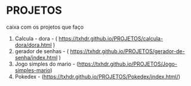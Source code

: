 # PROJETOS
 caixa com os projetos que faço

1. Calcula - dora - ( https://txhdr.github.io/PROJETOS/calcula-dora/dora.html )
2. gerador de senhas - ( https://txhdr.github.io/PROJETOS/gerador-de-senha/index.html )
3. Jogo simples do mario - (https://txhdr.github.io/PROJETOS/Jogo-simples-mario)
4. Pokedex - (https://txhdr.github.io/PROJETOS/Pokedex/index.html/)
